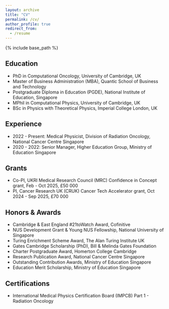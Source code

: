 ```yaml
---
layout: archive
title: "CV"
permalink: /cv/
author_profile: true
redirect_from:
  - /resume
---
```


{% include base_path %}

Education
-----
* PhD in Computational Oncology, University of Cambridge, UK
* Master of Business Administration (MBA), Quantic School of Business and Technology
* Postgraduate Diploma in Education (PGDE), National Institute of Education, Singapore
* MPhil in Computational Physics, University of Cambridge, UK
* BSc in Physics with Theoretical Physics, Imperial College London, UK

Experience
-----
* 2022 - Present: Medical Physicist, Division of Radiation Oncology, National Cancer Centre Singapore
* 2020 - 2022: Senior Manager, Higher Education Group, Ministry of Education Singapore

Grants
-----
* Co-PI, UKRI Medical Research Council (MRC) Confidence in Concept grant, Feb - Oct 2025, £50 000
* PI, Cancer Research UK (CRUK) Cancer Tech Accelerator grant, Oct 2024 - Sep 2025, £70 000

Honors & Awards
-----
* Cambridge & East England #21toWatch Award, Cofinitive
* NUS Development Grant &  Young NUS Fellowship, National University of Singapore
* Turing Enrichment Scheme Award, The Alan Turing Institute UK
* Gates Cambridge Scholarship (PhD), Bill & Melinda Gates Foundation
* Charter Postgraduate Award, Homerton College Cambridge
* Research Publication Award, National Cancer Centre Singapore
* Outstanding Contribution Awards, Ministry of Education Singapore
* Education Merit Scholarship, Ministry of Education Singapore

Certifications
-----
* International Medical Physics Certification Board (IMPCB) Part 1 - Radiation Oncology
